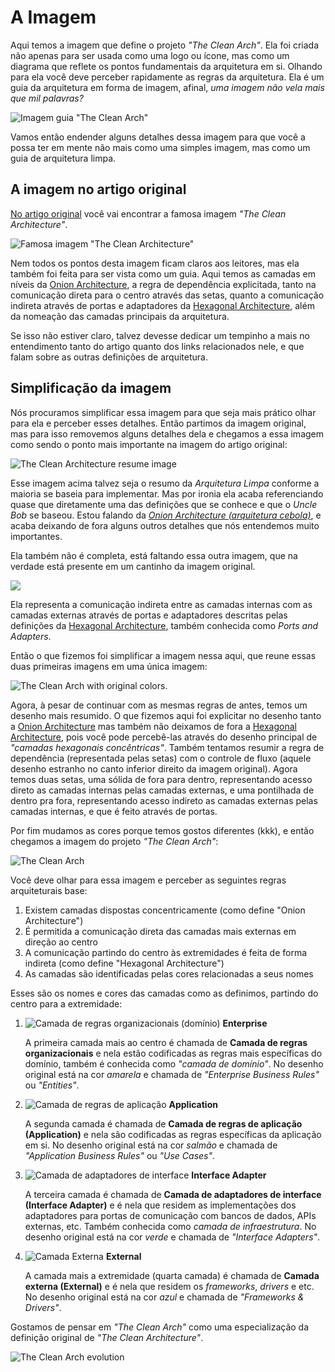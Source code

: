 # A Imagem

Aqui temos a imagem que define o projeto _"The Clean Arch"_. Ela foi criada não apenas para ser usada como uma logo ou ícone, mas como um diagrama que reflete os pontos fundamentais da arquitetura em si. Olhando para ela você deve perceber rapidamente as regras da arquitetura. Ela é um guia da arquitetura em forma de imagem, afinal, _uma imagem não vela mais que mil palavras?_

![Imagem guia "The Clean Arch"](../images/TheCleanArchLogoSmall.png)

Vamos então endender alguns detalhes dessa imagem para que você a possa ter em mente não mais como uma simples imagem, mas como um guia de arquitetura limpa.

## A imagem no artigo original

[No artigo original][BLOG_POST] você vai encontrar a famosa imagem _"The Clean Architecture"_.

![Famosa imagem "The Clean Architecture"](./../images/TheCleanArchitectureBlogImage.jpg)

Nem todos os pontos desta imagem ficam claros aos leitores, mas ela também foi feita para ser vista como um guia. Aqui temos as camadas em níveis da [Onion Architecture][ONION_PAGE], a regra de dependência explicitada, tanto na comunicação direta para o centro através das setas, quanto a comunicação indireta através de portas e adaptadores da [Hexagonal Architecture][HEXAGONAL_PAGE], além da nomeação das camadas principais da arquitetura.

Se isso não estiver claro, talvez devesse dedicar um tempinho a mais no entendimento tanto do artigo quanto dos links relacionados nele, e que falam sobre as outras definições de arquitetura.

## Simplificação da imagem

Nós procuramos simplificar essa imagem para que seja mais prático olhar para ela e perceber esses detalhes. Então partimos da imagem original, mas para isso removemos alguns detalhes dela e chegamos a essa imagem como sendo o ponto mais importante na imagem do artigo original:

![The Clean Architecture resume image](../images/TheCleanArchitectureOriginalSmall.png)

Esse imagem acima talvez seja o resumo da _Arquitetura Limpa_ conforme a maioria se baseia para implementar. Mas por ironia ela acaba referenciando quase que diretamente uma das definições que se conhece e que o _Uncle Bob_ se baseou. Estou falando da [_Onion Architecture (arquitetura cebola)_][ONION_PAGE], e acaba deixando de fora alguns outros detalhes que nós entendemos muito importantes.

Ela também não é completa, está faltando essa outra imagem, que na verdade está presente em um cantinho da imagem original.

![](../images/TheCleanArchitectureBlogImageCorner.png)

Ela representa a comunicação indireta entre as camadas internas com as camadas externas através de portas e adaptadores descritas pelas definições da [Hexagonal Architecture][HEXAGONAL_PAGE], também conhecida como _Ports and Adapters_.

Então o que fizemos foi simplificar a imagem nessa aqui, que reune essas duas primeiras imagens em uma única imagem:

![The Clean Arch with original colors](../images/TheCleanArchLogo-OriginalColorsSmall.png).

Agora, à pesar de continuar com as mesmas regras de antes, temos um desenho mais resumido. O que fizemos aqui foi explicitar no desenho tanto a [Onion Architecture][ONION_PAGE] mas também não deixamos de fora a [Hexagonal Architecture][HEXAGONAL_PAGE], pois você pode percebê-las através do desenho principal de _"camadas hexagonais concêntricas"_. Também tentamos resumir a regra de dependência (representada pelas setas) com o controle de fluxo (aquele desenho estranho no canto inferior direito da imagem original). Agora temos duas setas, uma sólida de fora para dentro, representando acesso direto as camadas internas pelas camadas externas, e uma pontilhada de dentro pra fora, representando acesso indireto as camadas externas pelas camadas internas, e que é feito através de portas.

Por fim mudamos as cores porque temos gostos diferentes (kkk), e então chegamos a imagem do projeto _"The Clean Arch"_:

![The Clean Arch](../images/TheCleanArchLogoSmall.png)

Você deve olhar para essa imagem e perceber as seguintes regras arquiteturais base:

1) Existem camadas dispostas concentricamente (como define "Onion Architecture")
2) É permitida a comunicação direta das camadas mais externas em direção ao centro
3) A comunicação partindo do centro às extremidades é feita de forma indireta (como define "Hexagonal Architecture")
4) As camadas são identificadas pelas cores relacionadas a seus nomes

Esses são os nomes e cores das camadas como as definimos, partindo do centro para a extremidade:

1) ![Camada de regras organizacionais (domínio)](../images/TheCleanArchIconRoyalSmall.png) **Enterprise**

    A primeira camada mais ao centro é chamada de **Camada de regras organizacionais** e nela estão codificadas as regras mais específicas do domínio, também é conhecida como _"camada de domínio"_. No desenho original está na cor _amarela_ e chamada de _"Enterprise Business Rules"_ ou _"Entities"_.

2) ![Camada de regras de aplicação](../images/TheCleanArchIconPurpleSmall.png) **Application**

    A segunda camada é chamada de **Camada de regras de aplicação (Application)** e nela são codificadas as regras específicas da aplicação em si. No desenho original está na cor _salmão_ e chamada de _"Application Business Rules"_ ou _"Use Cases"_.

3) ![Camada de adaptadores de interface](../images/TheCleanArchIconGoldSmall.png) **Interface Adapter**

    A terceira camada é chamada de **Camada de adaptadores de interface (Interface Adapter)** e é nela que residem as implementações dos adaptadores para portas de comunicação com bancos de dados, APIs externas, etc. Também conhecida como _camada de infraestrutura_. No desenho original está na cor _verde_ e chamada de _"Interface Adapters"_.

4) ![Camada Externa](../images/TheCleanArchIconDarkSmall.png) **External**

    A camada mais a extremidade (quarta camada) é chamada de **Camada externa (External)** e é nela que residem os _frameworks_, _drivers_ e etc. No desenho original está na cor _azul_ e chamada de _"Frameworks & Drivers"_.


Gostamos de pensar em _"The Clean Arch"_ como uma especialização da definição original de _"The Clean Architecture"_.

![The Clean Arch evolution](../images/TheCleanArchEvolution.png)

<!-- links -->
[BLOG_POST]: https://blog.cleancoder.com/uncle-bob/2012/08/13/the-clean-architecture.html
[HEXAGONAL_PAGE]: https://alistair.cockburn.us/hexagonal-architecture/
[ONION_PAGE]: https://jeffreypalermo.com/2008/07/the-onion-architecture-part-1/
[SCREAMING_POST]: https://blog.cleancoder.com/uncle-bob/2011/09/30/Screaming-Architecture.html
[BOOK_AMAZON]: https://www.amazon.com.br/Arquitetura-Limpa-Artes%C3%A3o-Estrutura-Software/dp/8550804606
[DOTNET]: https://dot.net